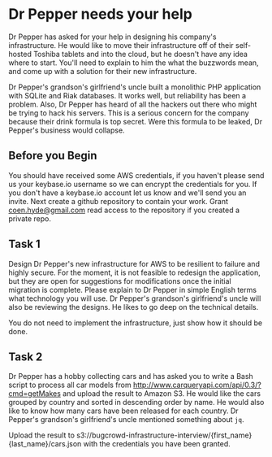 Dr Pepper needs your help
=========================

Dr Pepper has asked for your help in designing his company's infrastructure. He would like to move their infrastructure off of their self-hosted Toshiba tablets and into the cloud, but he doesn't have any idea where to start. You'll need to explain to him the what the buzzwords mean, and come up with a solution for their new infrastructure.

Dr Pepper's grandson's girlfriend's uncle built a monolithic PHP application with SQLite and Riak databases. It works well, but reliability has been a problem. Also, Dr Pepper has heard of all the hackers out there who might be trying to hack his servers. This is a serious concern for the company because their drink formula is top secret. Were this formula to be leaked, Dr Pepper's business would collapse.

Before you Begin
----------------

You should have received some AWS credentials, if you haven't please send us your keybase.io username so we can encrypt the credentials for you. If you don't have a keybase.io account let us know and we'll send you an invite. Next create a github repository to contain your work. Grant coen.hyde@gmail.com read access to the repository if you created a private repo.

Task 1
------

Design Dr Pepper's new infrastructure for AWS to be resilient to failure and highly secure. For the moment, it is not feasible to redesign the application, but they are open for suggestions for modifications once the initial migration is complete. Please explain to Dr Pepper in simple English terms what technology you will use. Dr Pepper's grandson's girlfriend's uncle will also be reviewing the designs. He likes to go deep on the technical details.

You do not need to implement the infrastructure, just show how it should be done.

Task 2
------

Dr Pepper has a hobby collecting cars and has asked you to write a Bash script to process all car models from http://www.carqueryapi.com/api/0.3/?cmd=getMakes and upload the result to Amazon S3. He would like the cars grouped by country and sorted in descending order by name. He would also like to know how many cars have been released for each country. Dr Pepper's grandson's girlfriend's uncle mentioned something about `jq`.

Upload the result to s3://bugcrowd-infrastructure-interview/{first_name}{last_name}/cars.json with the credentials you have been granted.
